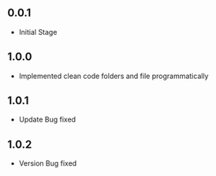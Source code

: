 ## 0.0.1

* Initial Stage
## 1.0.0

* Implemented clean code folders and file programmatically 
## 1.0.1

* Update Bug fixed 
## 1.0.2

* Version Bug fixed